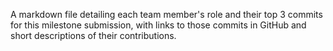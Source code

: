   A markdown file detailing each team member's role and their top 3 commits for this milestone submission, with links to those commits in GitHub and short descriptions of their contributions.
